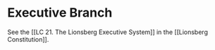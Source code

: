 # Executive Branch

See the [[LC 21. The Lionsberg Executive System]] in the [[Lionsberg Constitution]]. 